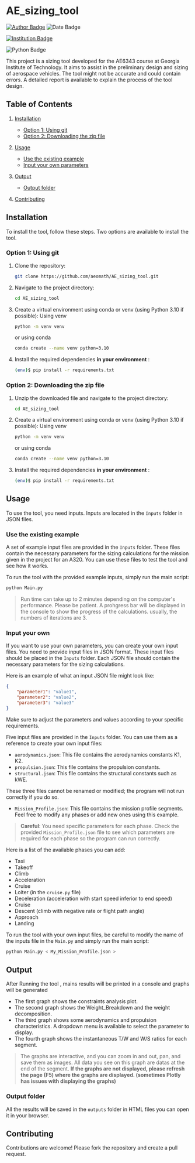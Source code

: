 # AE_sizing_tool
[![Author Badge](https://img.shields.io/badge/Author-Adam%20Benabou-blue?style=for-the-badge&logo=github&logoColor=white&labelColor=blue&color=blue&link=https://github.com/aeomath)](https://github.com/aeomath) ![Date Badge](https://img.shields.io/badge/Date-October%202023-orange?style=for-the-badge&logo=github&logoColor=white&labelColor=orange&color=orange&link=https://github.com/aeomath) 

[![Institution Badge](https://img.shields.io/badge/Institution-Georgia%20Institute%20of%20Technology-yellow?style=for-the-badge&logo=github&logoColor=white&labelColor=yellow&color=yellow&link=https://ae.gatech.edu/)](https://ae.gatech.edu/)

![Python Badge](https://img.shields.io/badge/Python-3.10-blue?style=for-the-badge&logo=python&logoColor=white&labelColor=blue&color=blue)


This project is a sizing tool developed for the AE6343 course at Georgia Institute of Technology. It aims to assist in the preliminary design and sizing of aerospace vehicles. The tool might not be accurate and could contain errors. A detailed report is available to explain the process of the tool design.


## Table of Contents ##

1. [Installation](#installation)
    - [Option 1: Using git](#option-1-using-git)
    - [Option 2: Downloading the zip file](#option-2-downloading-the-zip-file)
2. [Usage](#usage)
    - [Use the existing example](#use-the-existing-example)
    - [Input your own parameters](#input-your-own-parameters)
3. [Output](#output)
    - [Output folder](#output-folder)
    
4. [Contributing](#contributing)


## Installation ##

To install the tool, follow these steps. Two options are available to install the tool.

### Option 1: Using  git ###

1. Clone the repository:
    ```bash
    git clone https://github.com/aeomath/AE_sizing_tool.git
    ```
2. Navigate to the project directory:
    ```bash
    cd AE_sizing_tool
    ```
3. Create a virtual environment using conda or venv (using Python 3.10 if possible):
    Using venv
     ```bash
     python -m venv venv
     ```
     or using conda
     ```bash
     conda create --name venv python=3.10
     ```
4. Install the required dependencies **in your environment** :
    ```bash
    (env)$ pip install -r requirements.txt
    ```

### Option 2: Downloading the zip file ###

1. Unzip the downloaded file and navigate to the project directory:
    ```bash
    cd AE_sizing_tool
    ```
2. Create a virtual environment using conda or venv (using Python 3.10 if possible):
   Using venv
    ```bash
    python -m venv venv
    ```
    or using conda
    ```bash
    conda create --name venv python=3.10
    ```
4. Install the required dependencies **in your environment** :
    ```bash
    (env)$ pip install -r requirements.txt
    ```

## Usage ##

To use the tool, you need inputs. Inputs are located in the `Inputs` folder in JSON files.

### Use the existing example ###

A set of example input files are provided in the `Inputs` folder. These files contain the necessary parameters for the sizing calculations for the mission given in the project for an A320. You can use these files to test the tool and see how it works.

To run the tool with the provided example inputs, simply run the main script:
```bash
python Main.py
```
> Run time can take up to 2 minutes depending on the computer's performance. Please be patient. A prohgress bar will be displayed in the console to show the progress of the calculations. usually, the numbers of iterations are 3.

### Input your own  ###

If you want to use your own parameters, you can create your own input files. You need to provide input files in JSON format. These input files should be placed in the `Inputs` folder. Each JSON file should contain the necessary parameters for the sizing calculations.

Here is an example of what an input JSON file might look like:

```json
{
    "parameter1": "value1",
    "parameter2": "value2",
    "parameter3": "value3"
}
```

Make sure to adjust the parameters and values according to your specific requirements.

Five input files are provided in the `Inputs` folder. You can use them as a reference to create your own input files:

* `aerodynamics.json`: This file contains the aerodynamics constants K1, K2.
* `propulsion.json`: This file contains the propulsion constants.
* `structural.json`: This file contains the structural constants such as kWE.

These three files cannot be renamed or modified; the program will not run correctly if you do so.

* `Mission_Profile.json`: This file contains the mission profile segments. Feel free to modify any phases or add new ones using this example.

> **Careful**: You need specific parameters for each phase. Check the provided `Mission_Profile.json` file to see which parameters are required for each phase so the program can run correctly.

Here is a list of the available phases you can add:

* Taxi
* Takeoff
* Climb
* Acceleration
* Cruise
* Loiter (in the `cruise.py` file)
* Deceleration (acceleration with start speed inferior to end speed)
* Cruise
* Descent (climb with negative rate or flight path angle)
* Approach
* Landing

To run the tool with your own input files, be careful to modify the name of the inputs file in the `Main.py` and simply run the main script:
```bash
python Main.py < My_Mission_Profile.json >
```
## Output ##

After Running the tool , mains results will be printed in a console and graphs will be generated 
* The first graph shows the constraints analysis plot.
* The second graph shows the Weight_Breakdown and the weight decomposition.
* The third graph shows some aerodynamics and propulsion characteristics. A dropdown menu is available to select the parameter to display.
* The fourth graph shows the instantaneous T/W and W/S ratios for each segment.
> The graphs are interactive, and you can zoom in and out, pan, and save them as images.
> All data you see on this graph are datas at the end of the segment.
>**If the graphs are not displayed, please refresh the page (F5) where the graphs are displayed. (sometimes Plotly has issues with displaying the graphs)**

### Output folder ### 
All the results will be saved in the `outputs` folder in  HTML files you can open it in your browser.
## Contributing ##

Contributions are welcome! Please fork the repository and create a pull request.
